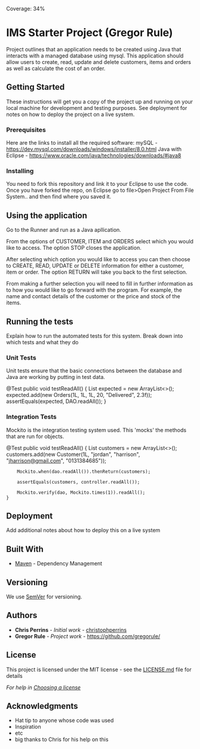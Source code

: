 Coverage: 34%
# IMS Starter Project (Gregor Rule)

Project outlines that an application needs to be created using Java that interacts with a managed database using mysql. This application should allow users to create, read, update and delete customers, items and orders as well as calculate the cost of  an order.

## Getting Started

These instructions will get you a copy of the project up and running on your local machine for development and testing purposes. See deployment for notes on how to deploy the project on a live system.

### Prerequisites

Here are the links to install all the required software:
mySQL - https://dev.mysql.com/downloads/windows/installer/8.0.html
Java with Eclipse - https://www.oracle.com/java/technologies/downloads/#java8




### Installing

You need to fork this repository and link it to your Eclipse to use the code. Once you have forked the repo, on Eclipse go to file>Open Project From File System.. and then find where you saved it.

## Using the application

Go to the Runner and run as a Java apllication.

From the options of CUSTOMER, ITEM and ORDERS select which you would like to access. The option STOP closes the application.

After selecting which option you would like to access you can then choose to CREATE, READ, UPDATE or DELETE information for either a customer, item or order. The option RETURN will take you back to the first selection.

From making a further selection you will need to fill in further information as to how you would like to go forward with the program. For example, the name and contact details of the customer or the price and stock of the items.



## Running the tests

Explain how to run the automated tests for this system. Break down into which tests and what they do

### Unit Tests 

Unit tests ensure that the basic connections between the database and Java are working by putting in test data.

@Test
	public void testReadAll() {
		List<Orders> expected = new ArrayList<>();
		expected.add(new Orders(1L, 1L, 1L, 20, "Delivered", 2.3f));
		assertEquals(expected, DAO.readAll());
	}

### Integration Tests 

  Mockito is the integration testing system used. This 'mocks' the methods that are run for objects.

@Test
	public void testReadAll() {
		List<Customer> customers = new ArrayList<>();
		customers.add(new Customer(1L, "jordan", "harrison", "jharrison@gmail.com", "0131384685"));

		Mockito.when(dao.readAll()).thenReturn(customers);

		assertEquals(customers, controller.readAll());

		Mockito.verify(dao, Mockito.times(1)).readAll();
	}


## Deployment

Add additional notes about how to deploy this on a live system

## Built With

* [Maven](https://maven.apache.org/) - Dependency Management

## Versioning

We use [SemVer](http://semver.org/) for versioning.

## Authors

* **Chris Perrins** - *Initial work* - [christophperrins](https://github.com/christophperrins)
* **Gregor Rule** - *Project work* - https://github.com/gregorule/

## License

This project is licensed under the MIT license - see the [LICENSE.md](LICENSE.md) file for details 

*For help in [Choosing a license](https://choosealicense.com/)*

## Acknowledgments

* Hat tip to anyone whose code was used
* Inspiration
* etc
* big thanks to Chris for his help on this
